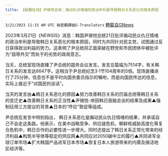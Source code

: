 ```yaml
---
title: 【秘翻在线】尹锡悦总统：煽动仇日情绪的政治牟利是导致韩日关系恶化的根本原因
---
```

`3/21/2023 11:15 AM UTC 秘密翻譯組G-Translators` [轉載自GNews](https://gnews.org/articles/1032762)

        

2023年3月21日《NEWSIS》消息：韩国尹锡悦总统21日批评煽动民众仇日情绪的政治牟利是导致韩日关系恶化的根本原因，同时为共同针对民主党，试图通过反日获得政治利益的势力。这表明了尹总统将正面突破在野党和市民团体中被批评为“屈辱外交”而处于的劣势的政局意志。

当天，总统室现场直播了尹总统的国务会议发言。发言总篇幅为7514字，有关韩日关系的发言达6647字。这相当于尹总统纪念3·1节104周年的5倍。现场直播进行了25分钟，信息也不是平时向国务委员指示的嘱咐，而是向国民传达的信息，实际上接近于“对国民的谈话”。

当天的发言由▲韩日关系恶化的原因▲努力改善韩日关系的历届总统等韩日关系的变迁史▲改善韩日关系的正当性▲尹锡悦\-岸田韩日首脑会谈的结果及成果▲强制征用三方提议的背景▲日本的“呼应”敦促等组成。

尹总统在发言中特别指出， 韩日关系恶化是煽动民众仇日情绪的结果，并承诺自己不会走这条路。他表示，在美中战略竞争、供应链危机、朝鲜核威胁高度化等复合危机中，韩日合作的必要性进一步增大。同时还提出了韩日关系正常化带来的经济利益▲构筑半导体等稳定的供应网▲共同应对2050碳中立的履行▲共同进军全球订单市场▲扩大韩国产品进军日本市场▲恢复日本人旅游带来的内需及搞活地区经济等。
